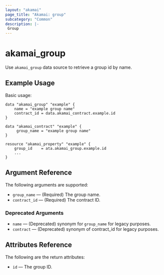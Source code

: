 ```yaml
---
layout: "akamai"
page_title: "Akamai: group"
subcategory: "Common"
description: |-
 Group
---
```


# akamai_group


Use `akamai_group` data source to retrieve a group id by name.

## Example Usage

Basic usage:

```hcl
data "akamai_group" "example" {
    name = "example group name"
    contract_id = data.akamai_contract.example.id
}

data "akamai_contract" "example" {
     group_name = "example group name"
}

resource "akamai_property" "example" {
    group_id    = ata.akamai_group.example.id
    ...
}
```

## Argument Reference

The following arguments are supported:

* `group_name` — (Required) The group name.
* `contract_id` — (Required) The contract ID. 

### Deprecated Arguments 
* `name` — (Deprecated) synonym for `group_name` for legacy purposes.
* `contract` — (Deprecated) synonym of contract_id for legacy purposes. 

## Attributes Reference

The following are the return attributes:

* `id` — The group ID.
